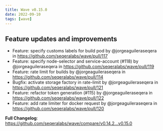 ```yaml
---
title: Wave v0.15.0
date: 2022-09-10
tags: [wave]
---
```


## Feature updates and improvements

* Feature: specify customs labels for build pod by @jorgeaguileraseqera in https://github.com/seqeralabs/wave/pull/117
* Feature: specify node-selector and service-account (#118) by @jorgeaguileraseqera in https://github.com/seqeralabs/wave/pull/119
* Feature: rate limit for builds by @jorgeaguileraseqera in https://github.com/seqeralabs/wave/pull/114
* Bugfix: activate storage factory in rate-limit by @jorgeaguileraseqera in https://github.com/seqeralabs/wave/pull/121
* Feature: refactor token generation (#115) by @jorgeaguileraseqera in https://github.com/seqeralabs/wave/pull/122
* Feature: add rate limiter for docker request by @jorgeaguileraseqera in https://github.com/seqeralabs/wave/pull/120

**Full Changelog**: https://github.com/seqeralabs/wave/compare/v0.14.2...v0.15.0
